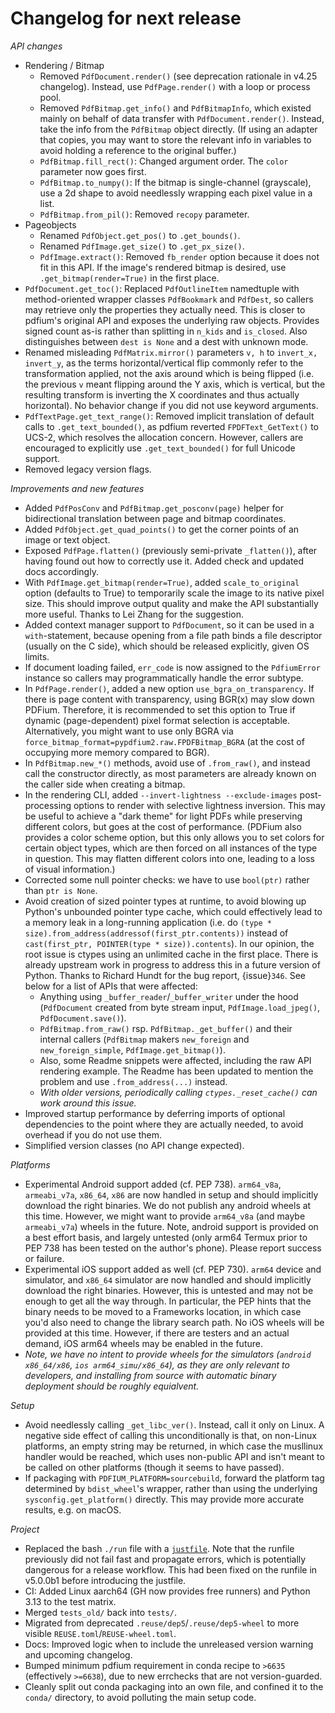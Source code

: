 <!-- SPDX-FileCopyrightText: 2025 geisserml <geisserml@gmail.com> -->
<!-- SPDX-License-Identifier: CC-BY-4.0 -->

<!-- List character: dash (-) -->

# Changelog for next release

*API changes*
- Rendering / Bitmap
  * Removed `PdfDocument.render()` (see deprecation rationale in v4.25 changelog). Instead, use `PdfPage.render()` with a loop or process pool.
  * Removed `PdfBitmap.get_info()` and `PdfBitmapInfo`, which existed mainly on behalf of data transfer with `PdfDocument.render()`. Instead, take the info from the `PdfBitmap` object directly. (If using an adapter that copies, you may want to store the relevant info in variables to avoid holding a reference to the original buffer.)
  * `PdfBitmap.fill_rect()`: Changed argument order. The `color` parameter now goes first.
  * `PdfBitmap.to_numpy()`: If the bitmap is single-channel (grayscale), use a 2d shape to avoid needlessly wrapping each pixel value in a list.
  * `PdfBitmap.from_pil()`: Removed `recopy` parameter.
- Pageobjects
  * Renamed `PdfObject.get_pos()` to `.get_bounds()`.
  * Renamed `PdfImage.get_size()` to `.get_px_size()`.
  * `PdfImage.extract()`: Removed `fb_render` option because it does not fit in this API. If the image's rendered bitmap is desired, use `.get_bitmap(render=True)` in the first place.
- `PdfDocument.get_toc()`: Replaced `PdfOutlineItem` namedtuple with method-oriented wrapper classes `PdfBookmark` and `PdfDest`, so callers may retrieve only the properties they actually need. This is closer to pdfium's original API and exposes the underlying raw objects. Provides signed count as-is rather than splitting in `n_kids` and `is_closed`. Also distinguishes between `dest is None` and a dest with unknown mode.
- Renamed misleading `PdfMatrix.mirror()` parameters `v, h` to `invert_x, invert_y`, as the terms horizontal/vertical flip commonly refer to the transformation applied, not the axis around which is being flipped (i.e. the previous `v` meant flipping around the Y axis, which is vertical, but the resulting transform is inverting the X coordinates and thus actually horizontal). No behavior change if you did not use keyword arguments.
- `PdfTextPage.get_text_range()`: Removed implicit translation of default calls to `.get_text_bounded()`, as pdfium reverted `FPDFText_GetText()` to UCS-2, which resolves the allocation concern. However, callers are encouraged to explicitly use `.get_text_bounded()` for full Unicode support.
- Removed legacy version flags.

*Improvements and new features*
- Added `PdfPosConv` and `PdfBitmap.get_posconv(page)` helper for bidirectional translation between page and bitmap coordinates.
- Added `PdfObject.get_quad_points()` to get the corner points of an image or text object.
- Exposed `PdfPage.flatten()` (previously semi-private `_flatten()`), after having found out how to correctly use it. Added check and updated docs accordingly.
- With `PdfImage.get_bitmap(render=True)`, added `scale_to_original` option (defaults to True) to temporarily scale the image to its native pixel size. This should improve output quality and make the API substantially more useful. Thanks to Lei Zhang for the suggestion.
- Added context manager support to `PdfDocument`, so it can be used in a `with`-statement, because opening from a file path binds a file descriptor (usually on the C side), which should be released explicitly, given OS limits.
- If document loading failed, `err_code` is now assigned to the `PdfiumError` instance so callers may programmatically handle the error subtype.
- In `PdfPage.render()`, added a new option `use_bgra_on_transparency`. If there is page content with transparency, using BGR(x) may slow down PDFium. Therefore, it is recommended to set this option to True if dynamic (page-dependent) pixel format selection is acceptable. Alternatively, you might want to use only BGRA via `force_bitmap_format=pypdfium2.raw.FPDFBitmap_BGRA` (at the cost of occupying more memory compared to BGR).
- In `PdfBitmap.new_*()` methods, avoid use of `.from_raw()`, and instead call the constructor directly, as most parameters are already known on the caller side when creating a bitmap.
- In the rendering CLI, added `--invert-lightness --exclude-images` post-processing options to render with selective lightness inversion. This may be useful to achieve a "dark theme" for light PDFs while preserving different colors, but goes at the cost of performance. (PDFium also provides a color scheme option, but this only allows you to set colors for certain object types, which are then forced on all instances of the type in question. This may flatten different colors into one, leading to a loss of visual information.)
- Corrected some null pointer checks: we have to use `bool(ptr)` rather than `ptr is None`.
- Avoid creation of sized pointer types at runtime, to avoid blowing up Python's unbounded pointer type cache, which could effectively lead to a memory leak in a long-running application (i.e. do `(type * size).from_address(addressof(first_ptr.contents))` instead of `cast(first_ptr, POINTER(type * size)).contents`). In our opinion, the root issue is ctypes using an unlimited cache in the first place. There is already upstream work in progress to address this in a future version of Python. Thanks to Richard Hundt for the bug report, {issue}`346`. See below for a list of APIs that were affected:
  * Anything using `_buffer_reader`/`_buffer_writer` under the hood (`PdfDocument` created from byte stream input, `PdfImage.load_jpeg()`, `PdfDocument.save()`).
  * `PdfBitmap.from_raw()` rsp. `PdfBitmap._get_buffer()` and their internal callers (`PdfBitmap` makers `new_foreign` and `new_foreign_simple`, `PdfImage.get_bitmap()`).
  * Also, some Readme snippets were affected, including the raw API rendering example. The Readme has been updated to mention the problem and use `.from_address(...)` instead.
  * *With older versions, periodically calling `ctypes._reset_cache()` can work around this issue.*
- Improved startup performance by deferring imports of optional dependencies to the point where they are actually needed, to avoid overhead if you do not use them.
- Simplified version classes (no API change expected).

*Platforms*
- Experimental Android support added (cf. PEP 738). `arm64_v8a`, `armeabi_v7a`, `x86_64`, `x86` are now handled in setup and should implicitly download the right binaries. We do not publish any android wheels at this time. However, we might want to provide `arm64_v8a` (and maybe `armeabi_v7a`) wheels in the future. Note, android support is provided on a best effort basis, and largely untested (only arm64 Termux prior to PEP 738 has been tested on the author's phone). Please report success or failure.
- Experimental iOS support added as well (cf. PEP 730). `arm64` device and simulator, and `x86_64` simulator are now handled and should implicitly download the right binaries. However, this is untested and may not be enough to get all the way through. In particular, the PEP hints that the binary needs to be moved to a Frameworks location, in which case you'd also need to change the library search path. No iOS wheels will be provided at this time. However, if there are testers and an actual demand, iOS arm64 wheels may be enabled in the future.
- *Note, we have no intent to provide wheels for the simulators (`android x86_64/x86`, `ios arm64_simu/x86_64`), as they are only relevant to developers, and installing from source with automatic binary deployment should be roughly equialvent.*

*Setup*
- Avoid needlessly calling `_get_libc_ver()`. Instead, call it only on Linux. A negative side effect of calling this unconditionally is that, on non-Linux platforms, an empty string may be returned, in which case the musllinux handler would be reached, which uses non-public API and isn't meant to be called on other platforms (though it seems to have passed).
- If packaging with `PDFIUM_PLATFORM=sourcebuild`, forward the platform tag determined by `bdist_wheel`'s wrapper, rather than using the underlying `sysconfig.get_platform()` directly. This may provide more accurate results, e.g. on macOS.

*Project*
- Replaced the bash `./run` file with a [`justfile`](https://github.com/casey/just). Note that the runfile previously did not fail fast and propagate errors, which is potentially dangerous for a release workflow. This had been fixed on the runfile in v5.0.0b1 before introducing the justfile.
- CI: Added Linux aarch64 (GH now provides free runners) and Python 3.13 to the test matrix.
- Merged `tests_old/` back into `tests/`.
- Migrated from deprecated `.reuse/dep5`/`.reuse/dep5-wheel` to more visible `REUSE.toml`/`REUSE-wheel.toml`.
- Docs: Improved logic when to include the unreleased version warning and upcoming changelog.
- Bumped minimum pdfium requirement in conda recipe to `>6635` (effectively `>=6638`), due to new errchecks that are not version-guarded.
- Cleanly split out conda packaging into an own file, and confined it to the `conda/` directory, to avoid polluting the main setup code.
